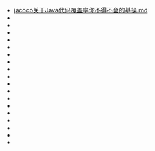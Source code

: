 
- [jacoco关于Java代码覆盖率你不得不会的基操.md](jacoco关于Java代码覆盖率你不得不会的基操.md)
- []()
- []()
- []()
- []()
- []()
- []()
- []()
- []()
- []()
- []()
- []()
- []()
- []()
- []()
- []()
- []()
- []()
- []()

 

